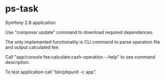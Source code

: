 ps-task
=======

Symfony 2.8 application

Use "composer update" command to download required dependences.

The only implemented functionality is CLI command to parse operation file and output calculated fee.

Call "app/console fee:calculate:cash-operation --help" to see command description.

To test application call "bin/phpunit -c app".



